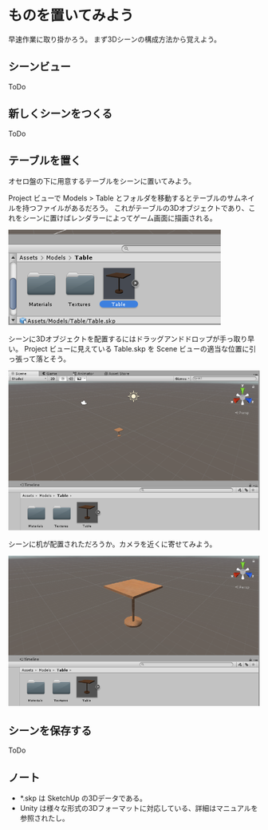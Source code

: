 # ものを置いてみよう

早速作業に取り掛かろう。
まず3Dシーンの構成方法から覚えよう。

## シーンビュー

ToDo

## 新しくシーンをつくる

ToDo

## テーブルを置く

オセロ盤の下に用意するテーブルをシーンに置いてみよう。

Project ビューで Models > Table とフォルダを移動するとテーブルのサムネイルを持つファイルがあるだろう。
これがテーブルの3Dオブジェクトであり、これをシーンに置けばレンダラーによってゲーム画面に描画される。

![テーブルモデル](./Images/Table.png)

シーンに3Dオブジェクトを配置するにはドラッグアンドドロップが手っ取り早い。
Project ビューに見えている Table.skp を Scene ビューの適当な位置に引っ張って落とそう。

![配置されたテーブル1](./Images/DDTable1.png)

シーンに机が配置されただろうか。カメラを近くに寄せてみよう。

![配置されたテーブル2](./Images/DDTable2.png)

## シーンを保存する

ToDo

## ノート

- *.skp は SketchUp の3Dデータである。
- Unity は様々な形式の3Dフォーマットに対応している、詳細はマニュアルを参照されたし。
